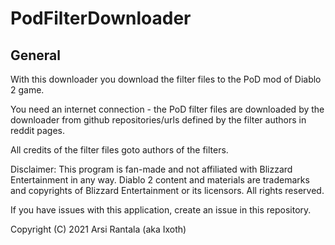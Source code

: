 # PodFilterDownloader

## General

With this downloader you download the filter files to the PoD mod of Diablo 2 game.

You need an internet connection - the PoD filter files are downloaded by the downloader from github repositories/urls defined by the filter authors in reddit pages.

All credits of the filter files goto authors of the filters.

Disclaimer: This program is fan-made and not affiliated with Blizzard Entertainment in any way. Diablo 2 content and materials are trademarks and copyrights of Blizzard Entertainment or its licensors. All rights reserved.

If you have issues with this application, create an issue in this repository.

Copyright (C) 2021 Arsi Rantala (aka Ixoth)
